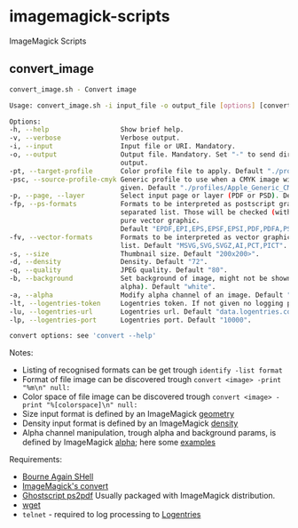 # imagemagick-scripts
ImageMagick Scripts

## convert_image
```bash
convert_image.sh - Convert image

Usage: convert_image.sh -i input_file -o output_file [options] [convert options]

Options:
-h, --help                  Show brief help.
-v, --verbose               Verbose output.
-i, --input                 Input file or URI. Mandatory.
-o, --output                Output file. Mandatory. Set "-" to send directly to standard
                            output.
-pt, --target-profile       Color profile file to apply. Default "./profiles/sRGB.icm".
-psc, --source-profile-cmyk Generic profile to use when a CMYK image without profile is
                            given. Default "./profiles/Apple_Generic_CMYK_Profile.icc".
-p, --page, --layer         Select input page or layer (PDF or PSD). Default "0".
-fp, --ps-formats           Formats to be interpreted as postscript graphic. Comma
                            separated list. Those will be checked (with ps2pdf) if are
                            pure vector graphic.
                            Default "EPDF,EPI,EPS,EPSF,EPSI,PDF,PDFA,PS".
-fv, --vector-formats       Formats to be interpreted as vector graphic. comma separated
                            list. Default "MSVG,SVG,SVGZ,AI,PCT,PICT".
-s, --size                  Thumbnail size. Default "200x200>".
-d, --density               Density. Default "72".
-q, --quality               JPEG quality. Default "80".
-b, --background            Set background of image, might not be shown (depends on
                            alpha). Default "white".
-a, --alpha                 Modify alpha channel of an image. Default "remove".
-lt, --logentries-token     Logentries token. If not given no logging performed.
-lu, --logentries-url       Logentries url. Default "data.logentries.com".
-lp, --logentries-port      Logentries port. Default "10000".

convert options: see 'convert --help'
```

Notes:
- Listing of recognised formats can be get trough ```identify -list format```
- Format of file image can be discovered trough ```convert <image> -print "%m\n" null:```
- Color space of file image can be discovered trough ```convert <image> -print "%[colorspace]\n" null:```
- Size input format is defined by an ImageMagick [geometry](http://www.imagemagick.org/script/command-line-processing.php#geometry)
- Density input format is defined by an ImageMagick [density](http://www.imagemagick.org/script/command-line-options.php#density)
- Alpha channel manipulation, trough alpha and background params, is defined by ImageMagick [alpha](http://www.imagemagick.org/script/command-line-options.php#alpha); here some [examples](http://www.imagemagick.org/Usage/masking#alpha_channel)

Requirements:
- [Bourne Again SHell](http://www.gnu.org/software/bash/)
- [ImageMagick's convert](http://www.imagemagick.org/script/convert.php)
- [Ghostscript ps2pdf](http://www.ghostscript.com/doc/9.14/Ps2pdf.htm) Usually packaged with ImageMagick distribution.
- [wget](http://www.gnu.org/software/wget/)
- `telnet` - required to log processing to [Logentries](https://logentries.com/)
